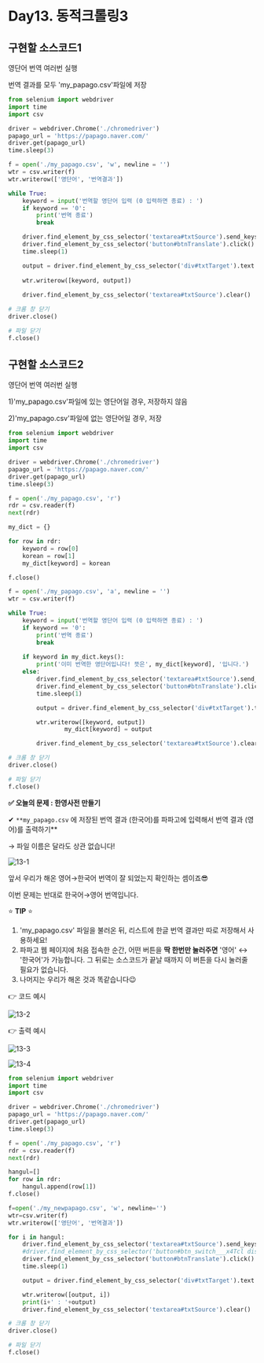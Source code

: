 # Day13. 동적크롤링3

## 구현할 소스코드1

영단어 번역 여러번 실행

번역 결과를 모두 'my_papago.csv'파일에 저장

```python
from selenium import webdriver
import time
import csv

driver = webdriver.Chrome('./chromedriver')
papago_url = 'https://papago.naver.com/'
driver.get(papago_url)
time.sleep(3)

f = open('./my_papago.csv', 'w', newline = '')
wtr = csv.writer(f)
wtr.writerow(['영단어', '번역결과'])

while True:
    keyword = input('번역할 영단어 입력 (0 입력하면 종료) : ')
    if keyword == '0':
        print('번역 종료')
        break

    driver.find_element_by_css_selector('textarea#txtSource').send_keys(keyword)
    driver.find_element_by_css_selector('button#btnTranslate').click()
    time.sleep(1)

    output = driver.find_element_by_css_selector('div#txtTarget').text
    
    wtr.writerow([keyword, output])
    
    driver.find_element_by_css_selector('textarea#txtSource').clear()

# 크롬 창 닫기
driver.close()

# 파일 닫기
f.close()
```

## 구현할 소스코드2

영단어 번역 여러번 실행

1)'my_papago.csv'파일에 있는 영단어일 경우, 저장하지 않음

2)'my_papago.csv'파일에 없는 영단어일 경우, 저장

```python
from selenium import webdriver
import time
import csv

driver = webdriver.Chrome('./chromedriver')
papago_url = 'https://papago.naver.com/'
driver.get(papago_url)
time.sleep(3)

f = open('./my_papago.csv', 'r')
rdr = csv.reader(f)
next(rdr)

my_dict = {}

for row in rdr:
    keyword = row[0]
    korean = row[1]
    my_dict[keyword] = korean

f.close()

f = open('./my_papago.csv', 'a', newline = '')
wtr = csv.writer(f)

while True:
    keyword = input('번역할 영단어 입력 (0 입력하면 종료) : ')
    if keyword == '0':
        print('번역 종료')
        break
    
    if keyword in my_dict.keys():
        print('이미 번역한 영단어입니다! 뜻은', my_dict[keyword], '입니다.')
    else:
        driver.find_element_by_css_selector('textarea#txtSource').send_keys(keyword)
        driver.find_element_by_css_selector('button#btnTranslate').click()
        time.sleep(1)

        output = driver.find_element_by_css_selector('div#txtTarget').text

        wtr.writerow([keyword, output])
				my_dict[keyword] = output

        driver.find_element_by_css_selector('textarea#txtSource').clear()

# 크롬 창 닫기
driver.close()

# 파일 닫기
f.close()
```

**✅ 오늘의 문제 : 한영사전 만들기**

✔ `**my_papago.csv` 에 저장된 번역 결과 (한국어)를 파파고에 입력해서 번역 결과 (영어)를 출력하기**

→ 파일 이름은 달라도 상관 없습니다!

![13-1](C:\Users\cat78\Desktop\대외활동\코뮤니티_파이썬크롤링2기\13-1.png)

앞서 우리가 해온 영어→한국어 번역이 잘 되었는지 확인하는 셈이죠😎

이번 문제는 반대로 한국어→영어 번역입니다.

⭐ **TIP** ⭐

1. 'my_papago.csv' 파일을 불러온 뒤, 리스트에 한글 번역 결과만 따로 저장해서 사용하세요!
2. 파파고 웹 페이지에 처음 접속한 순간, 어떤 버튼을 **딱 한번만 눌러주면** '영어' ↔ '한국어'가 가능합니다. 그 뒤로는 소스코드가 끝날 때까지 이 버튼을 다시 눌러줄 필요가 없습니다.
3. 나머지는 우리가 해온 것과 똑같습니다😉

👉 코드 예시

![13-2](C:\Users\cat78\Desktop\대외활동\코뮤니티_파이썬크롤링2기\13-2.png)

👉 출력 예시

![13-3](C:\Users\cat78\Desktop\대외활동\코뮤니티_파이썬크롤링2기\13-3.png)

![13-4](C:\Users\cat78\Desktop\대외활동\코뮤니티_파이썬크롤링2기\13-4.png)

```python
from selenium import webdriver
import time
import csv

driver = webdriver.Chrome('./chromedriver')
papago_url = 'https://papago.naver.com/'
driver.get(papago_url)
time.sleep(3)

f = open('./my_papago.csv', 'r')
rdr = csv.reader(f)
next(rdr)

hangul=[]
for row in rdr:
    hangul.append(row[1])
f.close()

f=open('./my_newpapago.csv', 'w', newline='')
wtr=csv.writer(f)
wtr.writerow(['영단어', '번역결과'])

for i in hangul:
    driver.find_element_by_css_selector('textarea#txtSource').send_keys(i)
    #driver.find_element_by_css_selector('button#btn_switch___x4Tcl disable___1r5H-').click()
    driver.find_element_by_css_selector('button#btnTranslate').click()
    time.sleep(1)

    output = driver.find_element_by_css_selector('div#txtTarget').text

    wtr.writerow([output, i])
    print(i+' : '+output)
    driver.find_element_by_css_selector('textarea#txtSource').clear()

# 크롬 창 닫기
driver.close()

# 파일 닫기
f.close()
```


